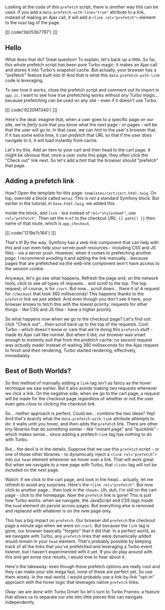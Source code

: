 # <link rel="prefetch">

Looking at the code of this `prefetch` script, there is *another* way this can
be used. If you add a `data-prefetch-with-link="true"` attribute to a link, instead
of making an Ajax call, it will add a `<link rel="prefetch">` element to the
`head` tag of the page.

[[[ code('bb153b7797') ]]]

## Hello <link rel="prefetch">

What does that do? Great question! To explain, let's back up a little. So far, this
whole prefetch script has been pure Turbo magic: it makes an Ajax call
and stores it into Turbo's snapshot cache. But actually, your browser has a
"prefetch" feature built into it! And *that* is what this `data-prefetch-with-link`
code is leveraging.

To see how it works, close the prefetch script and comment out its import in
`app.js`. I want to see how true prefetching works without *any* Turbo magic...
because prefetching can be used on any site - even if it doesn't use Turbo.

[[[ code('9220f41340') ]]]

Here's the deal: imagine that, when a user goes to a specific page on our site,
we're *fairly* sure that you know what the next page - or pages - will be that the
user will go to. In that case, we can *hint* to the user's browser that, if it has
some extra time, it can *prefetch* that URL so that if the user *does* navigate to
it, it will load instantly from cache.

Let's try this. Add an item to your cart and then head to the cart page. It might
be obvious that, once a user visits this page, they often click the "Check out"
link next. So let's add a *hint* that the browser should "prefetch" that page.

## Adding a prefetch link

How? Open the template for this page: `templates/cart/cart.html.twig`. On top,
override a block called `metas`. This is *not* a standard Symfony block. But
earlier in the tutorial, in `base.html.twig`, we added this.

Inside the block, add `link` - but instead of `rel="stylesheet"`, use
`rel="prefetch"`. Then set the `href` to the checkout URL: `{{ path() }}` then
name of that route, which is `app_checkout`.

[[[ code('1219e7c164') ]]]

That's it! By the way, Symfony has a web-link component that can help with this
and can even help your server *push* resources - including CSS and JS files - via a
server push. However, when it comes to prefetching another *page*, I recommend
avoiding it and adding the link manually...  because pages that are prefetched via
the web-link component won't have access to the session cookie.

Anyways, let's go see what happens. Refresh the page and, on the network tools,
click to see *all* types of requests... and scroll to the top. The top request,
of course, is for `/cart`. But now... scroll down... there it is! A request for
`/checkout` that took 360 milliseconds! This happens thanks to the `prefetch` link
we just added. And even though you don't see it here, your browser knows to fetch
this with the *lowest* priority: requests for other things - like CSS and JS
files - have a higher priority.

So what happens *now* when we go to the checkout page? Let's find out: click
"Check out"... then scroll back up to the top of the requests. Cool. Turbo -
which doesn't know or care that we're doing this `prefetch` stuff - made its
Ajax call like normal. But when it did, our browser was smart enough to *instantly*
pull that from the *prefetch* cache: no second request was *actually* made! Instead
of waiting 360 milliseconds for the Ajax request to finish and *then* rendering,
Turbo started rendering, effectively, immediately.

## Best of Both Worlds?

So this method of manually adding a `link` tag isn't as fancy as the hover technique
we saw earlier. But it also avoids making *two* requests whenever we click a link.
On the negative side, when we go to the cart page, a request will be made for the
checkout page *regardless* of whether or not the user even gets *close* to clicking
the checkout link.

So... neither approach is perfect. Could we... combine the two ideas? Yep! And
that's exactly what the `data-prefetch-with-link` attribute attempts to do: it
waits until you hover, and *then* adds the `prefetch` link. There are other tiny
libraries that do something similar - like "instant.page" and "quicklink" - which
makes sense... since adding a prefetch `link` tag has *nothing* to do with Turbo.

But... the devil is in the details. Suppose that we use this `prefetch` script - or
one of those other libraries - to dynamically inject a `<link rel="prefetch">` into
our `head` element whenever we hover over a link. That will work great. But when
we navigate to a new page with Turbo, that `<link>` tag will *not* be included
on the next page.

Watch: if we click to the cart page, and look in the head... actually, let me refresh
to avoid any surprises. Here's the `<link rel="prefetch"`. But now click to another
page... then look in the `<head>`. Uh, duh, I'm *still* on the cart page - click
to the homepage. *Now* the `prefetch` link is gone! This is just how Turbo works:
when we navigate, the JavaScript and CSS tags inside the `head` element *do* persist
across pages. But everything else is removed and replaced with whatever is on the
*new* page only.

This has a big impact on `prefetch`. Our browser *did* `prefetch` the checkout
page a minute ago when we were on `/cart`. But because the `link` tag is gone, our
browser basically "forgets" that it did that. In a perfect world, as we navigate
with Turbo, any `prefetch` links that were dynamically added would *remain* in
your `head` element. That's probably possible by keeping track of all the links
that you've prefetched and leveraging a Turbo event listener, but I haven't
experimented with it yet. If you *do* play around with this and get some nice
results, I would love to hear about it.

Here's the takeaway: even though these prefetch options are really cool and they can
make your site mega fast, none of these are perfect yet. So use them wisely.
In the real-world, I would probably use a link-by-link "opt-in" approach with the
hover logic that leverages native `prefetch` links.

Okay: we are *done* with Turbo Drive! So let's turn to Turbo Frames: a feature that
allows us to separate our site into little pieces that can navigate independently.
